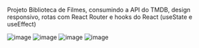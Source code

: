 Projeto Biblioteca de Filmes, consumindo a API do TMDB, design responsivo, rotas com React Router e hooks do React (useState e useEffect)

![image](https://github.com/professorjonathan/projeto_biblioteca_de_filmes/assets/115835116/27755665-ef57-4d66-b2d6-c4e5e2c85428)
![image](https://github.com/professorjonathan/projeto_biblioteca_de_filmes/assets/115835116/64b0d790-6a84-49f2-ae47-59ca1a3f5b18)
![image](https://github.com/professorjonathan/projeto_biblioteca_de_filmes/assets/115835116/30e7396f-f948-44b2-934e-f9d55e0939e7)
![image](https://github.com/professorjonathan/projeto_biblioteca_de_filmes/assets/115835116/dcaecb1f-0058-484b-93e2-51bc360f8658)


